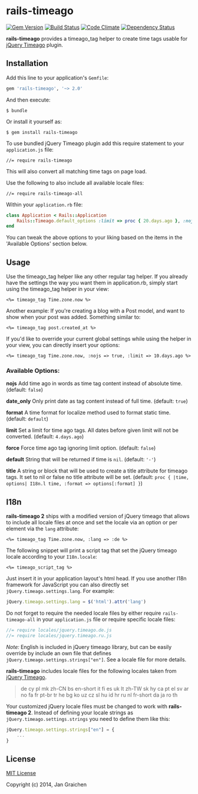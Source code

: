 # rails-timeago

[![Gem Version](https://badge.fury.io/rb/rails-timeago.svg)](http://badge.fury.io/rb/rails-timeago)
[![Build Status](https://travis-ci.org/jgraichen/rails-timeago.svg?branch=master)](https://travis-ci.org/jgraichen/rails-timeago)
[![Code Climate](https://codeclimate.com/github/jgraichen/rails-timeago.svg)](https://codeclimate.com/github/jgraichen/rails-timeago)
[![Dependency Status](https://gemnasium.com/jgraichen/rails-timeago.svg)](https://gemnasium.com/jgraichen/rails-timeago)

**rails-timeago** provides a timeago_tag helper to create time tags usable for
[jQuery Timeago](https://github.com/rmm5t/jquery-timeago) plugin.

## Installation

Add this line to your application's `Gemfile`:

```ruby
gem 'rails-timeago', '~> 2.0'
```

And then execute:

    $ bundle

Or install it yourself as:

    $ gem install rails-timeago

To use bundled jQuery Timeago plugin add this require statement to your `application.js` file:

    //= require rails-timeago

This will also convert all matching time tags on page load.

Use the following to also include all available locale files:

    //= require rails-timeago-all
    
Within your `application.rb` file:

```ruby
class Application < Rails::Application
    Rails::Timeago.default_options :limit => proc { 20.days.ago }, :nojs => true  # adding this line
end
```

You can tweak the above options to your liking based on the items in the 'Available Options' section below.


## Usage

Use the timeago_tag helper like any other regular tag helper.  If you already have the settings the way you want them in application.rb, simply start using the timeago_tag helper in your view:

```erb
<%= timeago_tag Time.zone.now %>
```

Another example:  If you're creating a blog with a Post model, and want to show when your post was added. Something similar to:
```erb
<%= timeago_tag post.created_at %>
```

If you'd like to override your current global settings while using the helper in your view, you can directly insert your options:

```erb
<%= timeago_tag Time.zone.now, :nojs => true, :limit => 10.days.ago %>
```


### Available Options:

**nojs**
Add time ago in words as time tag content instead of absolute time.
(default: `false`)

**date_only**
Only print date as tag content instead of full time.
(default: `true`)

**format**
A time format for localize method used to format static time.
(default: `default`)

**limit**
Set a limit for time ago tags. All dates before given limit will not be converted.
(default: `4.days.ago`)

**force**
Force time ago tag ignoring limit option.
(default: `false`)

**default**
String that will be returned if time is `nil`.
(default: `'-'`)

**title**
A string or block that will be used to create a title attribute for timeago tags. It set to nil or false no title attribute will be set.
(default: `proc { |time, options| I18n.l time, :format => options[:format] }`)

## I18n

**rails-timeago 2** ships with a modified version of jQuery timeago that allows to include all locale files at once and set the locale via an option or per element via the `lang` attribute:

```erb
<%= timeago_tag Time.zone.now, :lang => :de %>
```

The following snippet will print a script tag that set the jQuery timeago locale according to your `I18n.locale`:

```erb
<%= timeago_script_tag %>
```

Just insert it in your application layout's html head. If you use another I18n framework for JavaScript you can also directly set `jQuery.timeago.settings.lang`. For example:

```js
jQuery.timeago.settings.lang = $('html').attr('lang')
````

Do not forget to require the needed locale files by either require `rails-timeago-all` in your `application.js` file or require specific locale files:

```js
//= require locales/jquery.timeago.de.js
//= require locales/jquery.timeago.ru.js
```

*Note:* English is included in jQuery timeago library, but can be easily override by include an own file that defines `jQuery.timeago.settings.strings["en"]`. See a locale file for more details.

**rails-timeago** includes locale files for the following locales taken from [jQuery Timeago](https://github.com/rmm5t/jquery-timeago).

> de cy pl mk zh-CN bs en-short it fi es uk lt zh-TW sk hy ca pt el sv ar no fa fr pt-br tr he bg ko uz cz sl hu id hr ru nl fr-short da ja ro th

Your customized jQuery locale files must be changed to work with **rails-timeago 2**. Instead of defining your locale strings as `jQuery.timeago.settings.strings` you need to define them like this:

```js
jQuery.timeago.settings.strings["en"] = {
    ...
}
```

## License

[MIT License](http://www.opensource.org/licenses/mit-license.php)

Copyright (c) 2014, Jan Graichen
